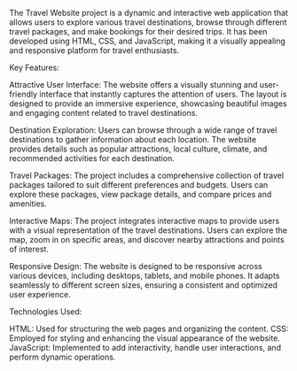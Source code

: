 The Travel Website project is a dynamic and interactive web application that allows users to explore various travel destinations, browse through different travel packages, and make bookings for their desired trips. It has been developed using HTML, CSS, and JavaScript, making it a visually appealing and responsive platform for travel enthusiasts.

Key Features:

Attractive User Interface: The website offers a visually stunning and user-friendly interface that instantly captures the attention of users. The layout is designed to provide an immersive experience, showcasing beautiful images and engaging content related to travel destinations.

Destination Exploration: Users can browse through a wide range of travel destinations to gather information about each location. The website provides details such as popular attractions, local culture, climate, and recommended activities for each destination.

Travel Packages: The project includes a comprehensive collection of travel packages tailored to suit different preferences and budgets. Users can explore these packages, view package details, and compare prices and amenities.

Interactive Maps: The project integrates interactive maps to provide users with a visual representation of the travel destinations. Users can explore the map, zoom in on specific areas, and discover nearby attractions and points of interest.

Responsive Design: The website is designed to be responsive across various devices, including desktops, tablets, and mobile phones. It adapts seamlessly to different screen sizes, ensuring a consistent and optimized user experience.

Technologies Used:

HTML: Used for structuring the web pages and organizing the content.
CSS: Employed for styling and enhancing the visual appearance of the website.
JavaScript: Implemented to add interactivity, handle user interactions, and perform dynamic operations.
